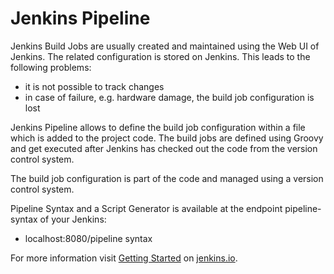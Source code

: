 Jenkins Pipeline
================
Jenkins Build Jobs are usually created and maintained using
the Web UI of Jenkins. The related configuration is stored on Jenkins.
This leads to the following problems:
- it is not possible to track changes
- in case of failure, e.g. hardware damage, the build job configuration is lost

Jenkins Pipeline allows to define the build job configuration within a file
which is added to the project code.
The build jobs are defined using Groovy and get executed after Jenkins has checked out the code from the version control system.

The build job configuration is part of the code and managed using a version control system.

Pipeline Syntax and a Script Generator is available at the endpoint pipeline-syntax of your Jenkins:
- localhost:8080/pipeline syntax

For more information visit [Getting Started](https://jenkins.io/doc/book/pipeline/getting-started/) on [jenkins.io](https://jenkins.io).
